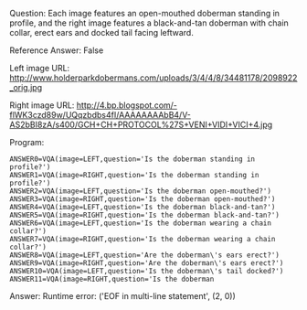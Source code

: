 Question: Each image features an open-mouthed doberman standing in profile, and the right image features a black-and-tan doberman with chain collar, erect ears and docked tail facing leftward.

Reference Answer: False

Left image URL: http://www.holderparkdobermans.com/uploads/3/4/4/8/34481178/2098922_orig.jpg

Right image URL: http://4.bp.blogspot.com/-flWK3czd89w/UQqzbdbs4fI/AAAAAAAAbB4/V-AS2bBI8zA/s400/GCH+CH+PROTOCOL%27S+VENI+VIDI+VICI+4.jpg

Program:

```
ANSWER0=VQA(image=LEFT,question='Is the doberman standing in profile?')
ANSWER1=VQA(image=RIGHT,question='Is the doberman standing in profile?')
ANSWER2=VQA(image=LEFT,question='Is the doberman open-mouthed?')
ANSWER3=VQA(image=RIGHT,question='Is the doberman open-mouthed?')
ANSWER4=VQA(image=LEFT,question='Is the doberman black-and-tan?')
ANSWER5=VQA(image=RIGHT,question='Is the doberman black-and-tan?')
ANSWER6=VQA(image=LEFT,question='Is the doberman wearing a chain collar?')
ANSWER7=VQA(image=RIGHT,question='Is the doberman wearing a chain collar?')
ANSWER8=VQA(image=LEFT,question='Are the doberman\'s ears erect?')
ANSWER9=VQA(image=RIGHT,question='Are the doberman\'s ears erect?')
ANSWER10=VQA(image=LEFT,question='Is the doberman\'s tail docked?')
ANSWER11=VQA(image=RIGHT,question='Is the doberman
```
Answer: Runtime error: ('EOF in multi-line statement', (2, 0))

